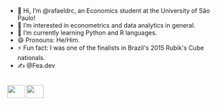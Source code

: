 - 👋 Hi, I’m @rafaeldrc, an Economics student at the University of São Paulo!
- 👀 I’m interested in econometrics and data analytics in general.
- 🌱 I’m currently learning Python and R languages.
- 😄 Pronouns: He/Him.
- ⚡ Fun fact: I was one of the finalists in Brazil's 2015 Rubik's Cube nationals.
- ✍️ @Fea.dev
<div style="display: inline_block"><br>
  <img align="center" height="30" width="40" src="https://cdn.jsdelivr.net/gh/devicons/devicon@latest/icons/python/python-original.svg" />
  <img align="center" height="30" width="40" src="https://cdn.jsdelivr.net/gh/devicons/devicon@latest/icons/r/r-original.svg" />
          
          
<!---
rafaeldrc/rafaeldrc is a ✨ special ✨ repository because its `README.md` (this file) appears on your GitHub profile.
You can click the Preview link to take a look at your changes.
--->

